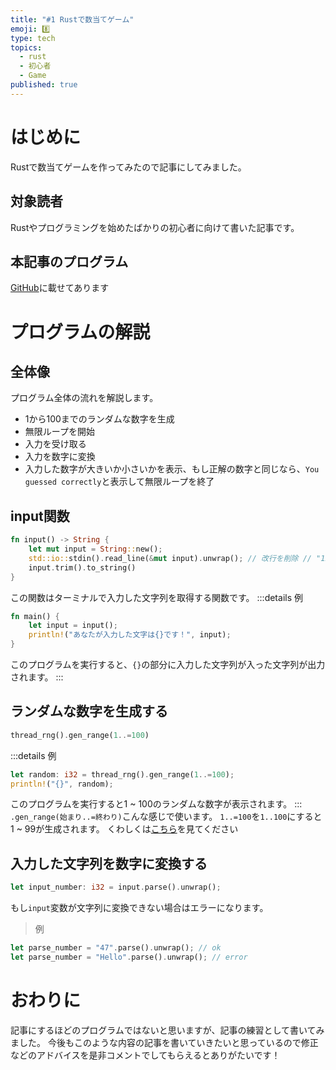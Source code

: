 ```yaml
---
title: "#1 Rustで数当てゲーム"
emoji: 8️⃣
type: tech
topics:
  - rust
  - 初心者
  - Game
published: true
---
```


# はじめに

Rustで数当てゲームを作ってみたので記事にしてみました。

## 対象読者

Rustやプログラミングを始めたばかりの初心者に向けて書いた記事です。

## 本記事のプログラム

[GitHub](https://github.com/daizyoo/number-guessing)に載せてあります

# プログラムの解説

## 全体像

プログラム全体の流れを解説します。

- 1から100までのランダムな数字を生成
- 無限ループを開始
- 入力を受け取る
- 入力を数字に変換
- 入力した数字が大きいか小さいかを表示、もし正解の数字と同じなら、`You guessed correctly`と表示して無限ループを終了

## input関数

```rust
fn input() -> String {
    let mut input = String::new();
    std::io::stdin().read_line(&mut input).unwrap(); // 改行を削除 // "123\n" -> "123"
    input.trim().to_string()
}
```

この関数はターミナルで入力した文字列を取得する関数です。
:::details 例

```rust
fn main() {
    let input = input();
    println!("あなたが入力した文字は{}です！", input);
}
```

このプログラムを実行すると、`{}`の部分に入力した文字列が入った文字列が出力されます。
:::

## ランダムな数字を生成する

```rust
thread_rng().gen_range(1..=100)
```

:::details 例

```rust
let random: i32 = thread_rng().gen_range(1..=100);
println!("{}", random);
```

このプログラムを実行すると1 ~ 100のランダムな数字が表示されます。
:::
`.gen_range(始まり..=終わり)`こんな感じで使います。
`1..=100`を`1..100`にすると1 ~ 99が生成されます。
くわしくは[こちら](https://rs.nkmk.me/rust-range/)を見てください

## 入力した文字列を数字に変換する

```rust
let input_number: i32 = input.parse().unwrap();
```

もし`input`変数が文字列に変換できない場合はエラーになります。
> 例

```rust
let parse_number = "47".parse().unwrap(); // ok
let parse_number = "Hello".parse().unwrap(); // error
```

# おわりに

記事にするほどのプログラムではないと思いますが、記事の練習として書いてみました。
今後もこのような内容の記事を書いていきたいと思っているので修正などのアドバイスを是非コメントでしてもらえるとありがたいです！
